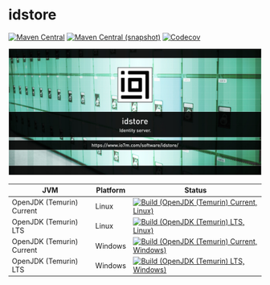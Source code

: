 idstore
===

[![Maven Central](https://img.shields.io/maven-central/v/com.io7m.idstore/com.io7m.idstore.svg?style=flat-square)](http://search.maven.org/#search%7Cga%7C1%7Cg%3A%22com.io7m.idstore%22)
[![Maven Central (snapshot)](https://img.shields.io/nexus/s/https/s01.oss.sonatype.org/com.io7m.idstore/com.io7m.idstore.svg?style=flat-square)](https://s01.oss.sonatype.org/content/repositories/snapshots/com/io7m/idstore/)
[![Codecov](https://img.shields.io/codecov/c/github/io7m/idstore.svg?style=flat-square)](https://codecov.io/gh/io7m/idstore)

![idstore](./src/site/resources/idstore.jpg?raw=true)

| JVM | Platform | Status |
|-----|----------|--------|
| OpenJDK (Temurin) Current | Linux | [![Build (OpenJDK (Temurin) Current, Linux)](https://img.shields.io/github/actions/workflow/status/io7m/idstore/workflows/main.linux.temurin.current.yml)](https://github.com/io7m/idstore/actions?query=workflow%3Amain.linux.temurin.current)|
| OpenJDK (Temurin) LTS | Linux | [![Build (OpenJDK (Temurin) LTS, Linux)](https://img.shields.io/github/actions/workflow/status/io7m/idstore/workflows/main.linux.temurin.lts.yml)](https://github.com/io7m/idstore/actions?query=workflow%3Amain.linux.temurin.lts)|
| OpenJDK (Temurin) Current | Windows | [![Build (OpenJDK (Temurin) Current, Windows)](https://img.shields.io/github/actions/workflow/status/io7m/idstore/workflows/main.windows.temurin.current.yml)](https://github.com/io7m/idstore/actions?query=workflow%3Amain.windows.temurin.current)|
| OpenJDK (Temurin) LTS | Windows | [![Build (OpenJDK (Temurin) LTS, Windows)](https://img.shields.io/github/actions/workflow/status/io7m/idstore/workflows/main.windows.temurin.lts.yml)](https://github.com/io7m/idstore/actions?query=workflow%3Amain.windows.temurin.lts)|
